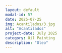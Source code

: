```yaml
---
layout: default
modal-id: 57
date: 2025-07-25
img: Acantilados/3.jpg
alt: "Acantilados"
project-date: July 2025
category: Oil Painting
description: "Oleo"
---
```

